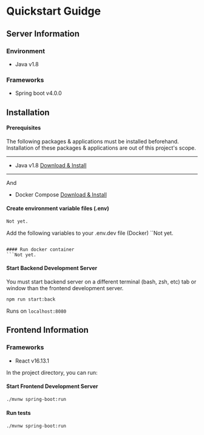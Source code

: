 # Quickstart Guidge
## Server Information

### Environment
- Java v1.8

### Frameworks
- Spring boot v4.0.0

## Installation

#### Prerequisites
The following packages & applications must be installed beforehand. Installation of these packages & applications are out of this project's scope.

---

- Java v1.8 [Download & Install](https://www.java.com/es/download/ "Download & Install Here")

---
And

- Docker Compose [Download & Install](https://docs.docker.com/compose/install/ "Download & Install Here")


#### Create environment variable files (.env)
```zsh
Not yet.
```

Add the following variables to your .env.dev file (Docker)
``Not yet.
```

#### Run docker container
```Not yet.
```

#### Start Backend Development Server
You must start backend server on a different terminal (bash, zsh, etc) tab or window than the frontend development server.

```zsh
npm run start:back
```

Runs on `localhost:8080`

## Frontend Information

### Frameworks
- React v16.13.1

In the project directory, you can run:

#### Start Frontend Development Server
```zsh
./mvnw spring-boot:run
```

#### Run tests
```zsh
./mvnw spring-boot:run
```

